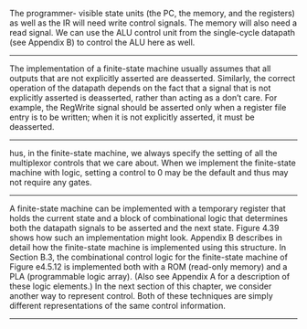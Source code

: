 The programmer-
visible state units (the PC, the memory, and the registers) as well as the IR will
need write control signals. The memory will also need a read signal. We can use the
ALU control unit from the single-cycle datapath (see Appendix B) to control
the ALU here as well.

---

The implementation of a finite-state machine usually assumes that
all outputs that are not explicitly asserted are deasserted. Similarly, the correct
operation of the datapath depends on the fact that a signal that is not explicitly
asserted is deasserted, rather than acting as a don’t care. For example, the RegWrite
signal should be asserted only when a register file entry is to be written; when it is
not explicitly asserted, it must be deasserted.

---

hus, in the finite-state machine, we always specify the
setting of all the multiplexor controls that we care about. When we implement the
finite-state machine with logic, setting a control to 0 may be the default and thus
may not require any gates. 

---

A finite-state machine can be implemented with a temporary register that
holds the current state and a block of combinational logic that determines both
the datapath signals to be asserted and the next state. Figure 4.39 shows how
such an implementation might look. Appendix B describes in detail how
the finite-state machine is implemented using this structure. In Section B.3,
the combinational control logic for the finite-state machine of Figure e4.5.12 is
implemented both with a ROM (read-only memory) and a PLA (programmable
logic array). (Also see Appendix A for a description of these logic elements.)
In the next section of this chapter, we consider another way to represent control.
Both of these techniques are simply different representations of the same control
information.

---

